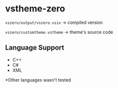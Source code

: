 # vstheme-zero 
`vszero/output/vszero.vsix` -> compiled version

`vszero/customtheme.vstheme` -> theme's source code

## Language Support
- C++
- C#
- XML

*Other languages wasn't tested
